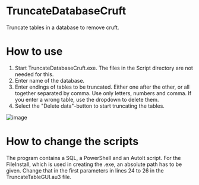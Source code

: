# TruncateDatabaseCruft

Truncate tables in a database to remove cruft.


# How to use

1.  Start TruncateDatabaseCruft.exe. The files in the Script directory are not needed for this.
1.  Enter name of the database.
2.  Enter endings of tables to be truncated. Either one after the other, or all together separated by comma.
    Use only letters, numbers and comma.
    If you enter a wrong table, use the dropdown to delete them.
3. Select the "Delete data"-button to start truncating the tables.

![image](https://user-images.githubusercontent.com/47419982/154085244-bcf54490-0920-44cb-b88d-c6eb2c17b2a1.png)


# How to change the scripts

The program contains a SQL, a PowerShell and an AutoIt script. For the FileInstall, which is used in creating the .exe, an absolute path has to be given. Change that in the first parameters in lines 24 to 26 in the TruncateTableGUI.au3 file.
